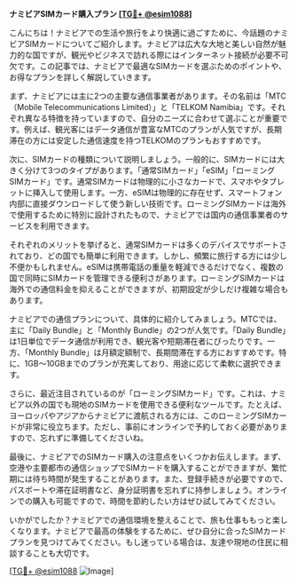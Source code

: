 **ナミビアSIMカード購入プラン [[TG💪+ @esim1088](https://t.me/s/esim1088)]**

こんにちは！ナミビアでの生活や旅行をより快適に過ごすために、今話題のナミビアSIMカードについてご紹介します。ナミビアは広大な大地と美しい自然が魅力的な国ですが、観光やビジネスで訪れる際にはインターネット接続が必要不可欠です。この記事では、ナミビアで最適なSIMカードを選ぶためのポイントや、お得なプランを詳しく解説していきます。

まず、ナミビアには主に2つの主要な通信事業者があります。その名前は「MTC（Mobile Telecommunications Limited）」と「TELKOM Namibia」です。それぞれ異なる特徴を持っていますので、自分のニーズに合わせて選ぶことが重要です。例えば、観光客にはデータ通信が豊富なMTCのプランが人気ですが、長期滞在の方には安定した通信速度を持つTELKOMのプランもおすすめです。

次に、SIMカードの種類について説明しましょう。一般的に、SIMカードには大きく分けて3つのタイプがあります。「通常SIMカード」「eSIM」「ローミングSIMカード」です。通常SIMカードは物理的に小さなカードで、スマホやタブレットに挿入して使用します。一方、eSIMは物理的に存在せず、スマートフォン内部に直接ダウンロードして使う新しい技術です。ローミングSIMカードは海外で使用するために特別に設計されたもので、ナミビアでは国内の通信事業者のサービスを利用できます。

それぞれのメリットを挙げると、通常SIMカードは多くのデバイスでサポートされており、どの国でも簡単に利用できます。しかし、頻繁に旅行する方には少し不便かもしれません。eSIMは携帯電話の重量を軽減できるだけでなく、複数の国で同時にSIMカードを管理できる便利さがあります。ローミングSIMカードは海外での通信料金を抑えることができますが、初期設定が少しだけ複雑な場合もあります。

ナミビアでの通信プランについて、具体的に紹介してみましょう。MTCでは、主に「Daily Bundle」と「Monthly Bundle」の2つが人気です。「Daily Bundle」は1日単位でデータ通信が利用でき、観光客や短期滞在者にぴったりです。一方、「Monthly Bundle」は月額定額制で、長期間滞在する方におすすめです。特に、1GB～10GBまでのプランが充実しており、用途に応じて柔軟に選択できます。

さらに、最近注目されているのが「ローミングSIMカード」です。これは、ナミビア以外の国でも現地のSIMカードを使用できる便利なツールです。たとえば、ヨーロッパやアジアからナミビアに渡航される方には、このローミングSIMカードが非常に役立ちます。ただし、事前にオンラインで予約しておく必要がありますので、忘れずに準備してくださいね。

最後に、ナミビアでのSIMカード購入の注意点をいくつかお伝えします。まず、空港や主要都市の通信ショップでSIMカードを購入することができますが、繁忙期には待ち時間が発生することがあります。また、登録手続きが必要ですので、パスポートや滞在証明書など、身分証明書を忘れずに持参しましょう。オンラインでの購入も可能ですので、時間を節約したい方はぜひ試してみてください。

いかがでしたか？ナミビアでの通信環境を整えることで、旅も仕事ももっと楽しくなります。ナミビアで最高の体験をするために、ぜひ自分に合ったSIMカードプランを見つけてみてください。もし迷っている場合は、友達や現地の住民に相談することも大切です。

[[TG💪+ @esim1088](https://t.me/s/esim1088) ![Image](https://i.postimg.cc/Y0z9fWf4/image.png)]